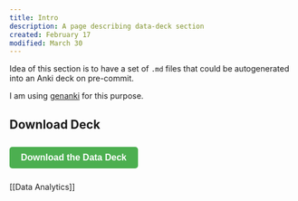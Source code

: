 ```yaml
---
title: Intro
description: A page describing data-deck section
created: February 17
modified: March 30
---
```


Idea of this section is to have a set of `.md` files that could be autogenerated into an Anki deck on pre-commit.

I am using [genanki](https://github.com/kerrickstaley/genanki) for this purpose.

## Download Deck
<button style="background-color: #4CAF50; color: white; padding: 10px 20px; border: none; border-radius: 5px; cursor: pointer; font-size: 16px; font-weight: bold; text-decoration: none; display: inline-block; margin: 10px 0;" onclick="window.location.href='https://dikology.github.io/decks/data-deck.apkg'">
  Download the Data Deck
</button>

[[Data Analytics]]